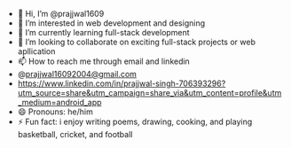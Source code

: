 - 👋 Hi, I’m @prajjwal1609
- 👀 I’m interested in web development and designing
- 🌱 I’m currently learning full-stack development
- 💞️ I’m looking to collaborate on exciting full-stack projects or web apllication
- 📫 How to reach me through email and linkedin
- @prajjwal16092004@gmail.com
- https://www.linkedin.com/in/prajjwal-singh-706393296?utm_source=share&utm_campaign=share_via&utm_content=profile&utm_medium=android_app
- 😄 Pronouns: he/him
- ⚡ Fun fact: i enjoy writing poems, drawing, cooking, and playing basketball, cricket, and football

<!---
prajjwal1609/prajjwal1609 is a ✨ special ✨ repository because its `README.md` (this file) appears on your GitHub profile.
You can click the Preview link to take a look at your changes.
--->
